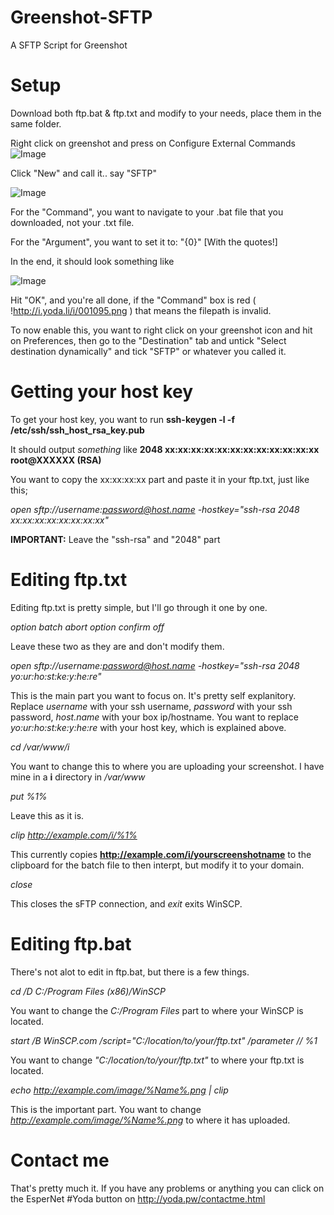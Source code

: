 Greenshot-SFTP
==============

A SFTP Script for Greenshot

Setup
=========

Download both ftp.bat & ftp.txt and modify to your needs, place them in the same folder. 

Right click on greenshot and press on Configure External Commands
![Image](http://i.yoda.li/i/001092.png) 

Click "New" and call it.. say "SFTP"

![Image](http://i.yoda.li/i/001093.png)

For the "Command", you want to navigate to your .bat file that you downloaded, not your .txt file.

For the "Argument", you want to set it to: "{0}" [With the quotes!]

In the end, it should look something like

![Image](http://i.yoda.li/i/001094.png)

Hit "OK", and you're all done, if the "Command" box is red ( !http://i.yoda.li/i/001095.png ) that means the filepath is invalid.

To now enable this, you want to right click on your greenshot icon and hit on Preferences, then go to the "Destination" tab and untick "Select destination dynamically" and tick "SFTP" or whatever you called it.

Getting your host key
=====================

To get your host key, you want to run __ssh-keygen -l -f /etc/ssh/ssh_host_rsa_key.pub__

It should output _something_ like __2048 xx:xx:xx:xx:xx:xx:xx:xx:xx:xx:xx:xx  root@XXXXXX (RSA)__

You want to copy the xx:xx:xx:xx part and paste it in your ftp.txt, just like this;

*open sftp://username:password@host.name -hostkey="ssh-rsa 2048 xx:xx:xx:xx:xx:xx:xx:xx"*

__IMPORTANT:__ Leave the "ssh-rsa" and "2048" part

Editing ftp.txt
===============

Editing ftp.txt is pretty simple, but I'll go through it one by one.

*option batch abort*
*option confirm off*

Leave these two as they are and don't modify them.

*open sftp://username:password@host.name -hostkey="ssh-rsa 2048 yo:ur:ho:st:ke:y:he:re"*

This is the main part you want to focus on. It's pretty self explanitory. Replace _username_ with your ssh username, _password_ with your ssh password, _host.name_ with your box ip/hostname. You want to replace _yo:ur:ho:st:ke:y:he:re_ with your host key, which is explained above.

*cd /var/www/i*

You want to change this to where you are uploading your screenshot. I have mine in a __i__ directory in */var/www*

*put %1%*

Leave this as it is.

*clip http://example.com/i/%1%*

This currently copies __http://example.com/i/yourscreenshotname__ to the clipboard for the batch file to then interpt, but modify it to your domain.

*close*

This closes the sFTP connection, and *exit* exits WinSCP.

Editing ftp.bat
===============

There's not alot to edit in ftp.bat, but there is a few things.

*cd /D C:/Program Files (x86)/WinSCP*

You want to change the *C:/Program Files* part to where your WinSCP is located.

*start /B WinSCP.com /script="C:/location/to/your/ftp.txt" /parameter // %1*

You want to change *"C:/location/to/your/ftp.txt"* to where your ftp.txt is located.

*echo http://example.com/image/%Name%.png | clip*

This is the important part. You want to change *http://example.com/image/%Name%.png* to where it has uploaded. 

Contact me
===============

That's pretty much it. If you have any problems or anything you can click on the EsperNet #Yoda button on http://yoda.pw/contactme.html

